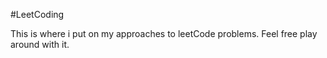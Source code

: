 #LeetCoding

This is where i put on my approaches to leetCode problems. Feel free play around with it. 
